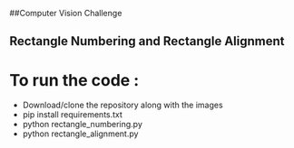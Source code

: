 ##Computer Vision Challenge


## Rectangle Numbering and Rectangle Alignment





# To run the code :
  - Download/clone the repository along with the images
  - pip install requirements.txt
  - python rectangle_numbering.py
  - python rectangle_alignment.py
  
  
  
